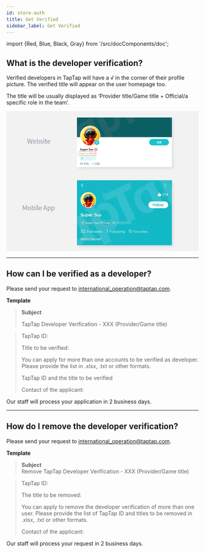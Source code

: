 ```yaml
---
id: store-auth
title: Get Verified
sidebar_label: Get Verified
---
```

import {Red, Blue, Black, Gray} from '/src/docComponents/doc';


## What is the developer verification?

Verified developers in TapTap will have a <Blue>√</Blue> in the corner of their profile picture. The verified title will appear on the user homepage too.  

The title will be usually displayed as ‘Provider title/Game title + Official/a specific role in the team’.

![](/img/developer-verification-en.png)






---

## How can I be verified as a developer? 

Please send your request to [international_operation@taptap.com](mailto:international_operation@taptap.com).  

**Template**

> **Subject**
> 
> TapTap Developer Verification - XXX (Provider/Game title)   
>

> TapTap ID:
>  
> Title to be verified:  
>
> You can apply for more than one accounts to be verified as developer. Please provide the list in .xlsx, .txt or other formats.
>
> TapTap ID and the title to be verified 
>
> Contact of the applicant:  

Our staff will process your application in 2 business days.



---



## How do I remove the developer verification? 

Please send your request to [international_operation@taptap.com](mailto:international_operation@taptap.com).

**Template**

> **Subject**  
> Remove TapTap Developer Verification - XXX (Provider/Game title)  

> TapTap ID:  
>
> The title to be removed:
>
> You can apply to remove the developer verification of more than one user. Please provide the list of TapTap ID and titles to be removed in .xlsx, .txt or other formats.
>
>Contact of the applicant:

Our staff will process your request in 2 business days.

 
